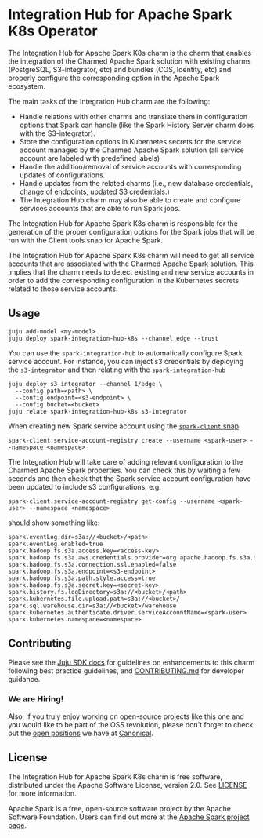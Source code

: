 # Integration Hub for Apache Spark K8s Operator

The Integration Hub for Apache Spark K8s charm is the charm that enables the integration of the Charmed Apache Spark solution with existing charms (PostgreSQL, S3-integrator, etc) and bundles (COS, Identity, etc) and properly configure the corresponding option in the Apache Spark ecosystem.

The main tasks of the Integration Hub charm are the following:

- Handle relations with other charms and translate them in configuration options
  that Spark can handle (like the Spark History Server charm does with the S3-integrator).
- Store the configuration options in Kubernetes secrets for the service account
  managed by the Charmed Apache Spark solution (all service account are labeled with predefined labels)
- Handle the addition/removal of service accounts with corresponding updates of
  configurations.
- Handle updates from the related charms (i.e., new database credentials,
  change of endpoints, updated S3 credentials.)
- The Integration Hub charm may also be able to create and configure services
  accounts that are able to run Spark jobs.

The Integration Hub for Apache Spark K8s charm is responsible for the generation of the
proper configuration options for the Spark jobs that will be run with the
Client tools snap for Apache Spark.

The Integration Hub for Apache Spark K8s charm will need to get all service accounts that are associated with the Charmed Apache Spark solution.
This implies that the charm needs to detect existing and new service accounts in order to add the corresponding configuration in the Kubernetes secrets related to those service accounts.

## Usage

```shell
juju add-model <my-model>
juju deploy spark-integration-hub-k8s --channel edge --trust
```

You can use the `spark-integration-hub` to automatically configure Spark service account. For instance, you can inject s3 credentials by deploying the `s3-integrator` and then relating with the `spark-integration-hub` 

```shell
juju deploy s3-integrator --channel 1/edge \
  --config path=<path> \
  --config endpoint=<s3-endpoint> \
  --config bucket=<bucket>
juju relate spark-integration-hub-k8s s3-integrator
```

When creating new Spark service account using the [`spark-client` snap](https://snapcraft.io/spark-client)

```shell
spark-client.service-account-registry create --username <spark-user> --namespace <namespace>
```

The Integration Hub will take care of adding relevant configuration to the Charmed Apache Spark properties. You can check this by waiting a few seconds and then check that the Spark service account configuration have been updated to include s3 configurations, e.g. 

```shell
spark-client.service-account-registry get-config --username <spark-user> --namespace <namespace>
```

should show something like:

```shell
spark.eventLog.dir=s3a://<bucket>/<path>
spark.eventLog.enabled=true
spark.hadoop.fs.s3a.access.key=<access-key>
spark.hadoop.fs.s3a.aws.credentials.provider=org.apache.hadoop.fs.s3a.SimpleAWSCredentialsProvider
spark.hadoop.fs.s3a.connection.ssl.enabled=false
spark.hadoop.fs.s3a.endpoint=<s3-endpoint>
spark.hadoop.fs.s3a.path.style.access=true
spark.hadoop.fs.s3a.secret.key=<secret-key>
spark.history.fs.logDirectory=s3a://<bucket>/<path>
spark.kubernetes.file.upload.path=s3a://<bucket>/
spark.sql.warehouse.dir=s3a://<bucket>/warehouse
spark.kubernetes.authenticate.driver.serviceAccountName=<spark-user>
spark.kubernetes.namespace=<namespace>
```

## Contributing

Please see the [Juju SDK docs](https://juju.is/docs/sdk) for guidelines on enhancements
to this charm following best practice guidelines, and
[CONTRIBUTING.md](https://github.com/canonical/spark-integration-hub-k8s-operator/blob/main/CONTRIBUTING.md)
for developer guidance.

### We are Hiring!

Also, if you truly enjoy working on open-source projects like this one and you
would like to be part of the OSS revolution, please don't forget to check out
the [open positions](https://canonical.com/careers/all) we have at [Canonical](https://canonical.com/).

## License

The Integration Hub for Apache Spark K8s charm is free software, distributed under the Apache Software License, version 2.0.
See [LICENSE](https://github.com/canonical/spark-integration-hub-k8s-operator/blob/main/LICENSE) for more information.

Apache Spark is a free, open-source software project by the Apache Software Foundation.
Users can find out more at the [Apache Spark project page](https://spark.apache.org/).
